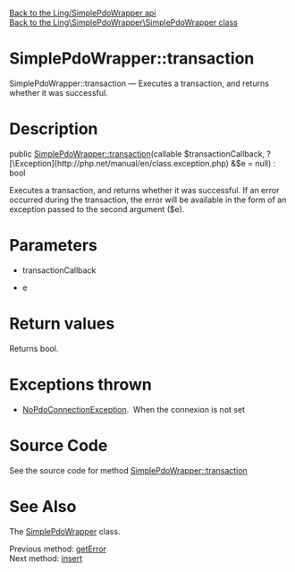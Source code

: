 [Back to the Ling/SimplePdoWrapper api](https://github.com/lingtalfi/SimplePdoWrapper/blob/master/doc/api/Ling/SimplePdoWrapper.md)<br>
[Back to the Ling\SimplePdoWrapper\SimplePdoWrapper class](https://github.com/lingtalfi/SimplePdoWrapper/blob/master/doc/api/Ling/SimplePdoWrapper/SimplePdoWrapper.md)


SimplePdoWrapper::transaction
================



SimplePdoWrapper::transaction — Executes a transaction, and returns whether it was successful.




Description
================


public [SimplePdoWrapper::transaction](https://github.com/lingtalfi/SimplePdoWrapper/blob/master/doc/api/Ling/SimplePdoWrapper/SimplePdoWrapper/transaction.md)(callable $transactionCallback, ?[\Exception](http://php.net/manual/en/class.exception.php) &$e = null) : bool




Executes a transaction, and returns whether it was successful.
If an error occurred during the transaction, the error will be available in the form
of an exception passed to the second argument ($e).




Parameters
================


- transactionCallback

    

- e

    


Return values
================

Returns bool.


Exceptions thrown
================

- [NoPdoConnectionException](https://github.com/lingtalfi/SimplePdoWrapper/blob/master/doc/api/Ling/SimplePdoWrapper/Exception/NoPdoConnectionException.md).&nbsp;
When the connexion is not set






Source Code
===========
See the source code for method [SimplePdoWrapper::transaction](https://github.com/lingtalfi/SimplePdoWrapper/blob/master/SimplePdoWrapper.php#L116-L154)


See Also
================

The [SimplePdoWrapper](https://github.com/lingtalfi/SimplePdoWrapper/blob/master/doc/api/Ling/SimplePdoWrapper/SimplePdoWrapper.md) class.

Previous method: [getError](https://github.com/lingtalfi/SimplePdoWrapper/blob/master/doc/api/Ling/SimplePdoWrapper/SimplePdoWrapper/getError.md)<br>Next method: [insert](https://github.com/lingtalfi/SimplePdoWrapper/blob/master/doc/api/Ling/SimplePdoWrapper/SimplePdoWrapper/insert.md)<br>

